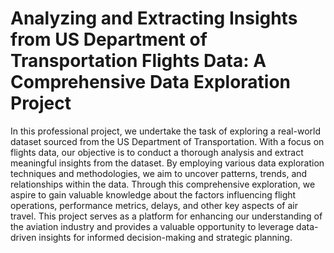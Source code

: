# Analyzing and Extracting Insights from US Department of Transportation Flights Data: A Comprehensive Data Exploration Project

In this professional project, we undertake the task of exploring a real-world dataset sourced from the US Department of Transportation. With a focus on flights data, our objective is to conduct a thorough analysis and extract meaningful insights from the dataset. By employing various data exploration techniques and methodologies, we aim to uncover patterns, trends, and relationships within the data. Through this comprehensive exploration, we aspire to gain valuable knowledge about the factors influencing flight operations, performance metrics, delays, and other key aspects of air travel. This project serves as a platform for enhancing our understanding of the aviation industry and provides a valuable opportunity to leverage data-driven insights for informed decision-making and strategic planning.

